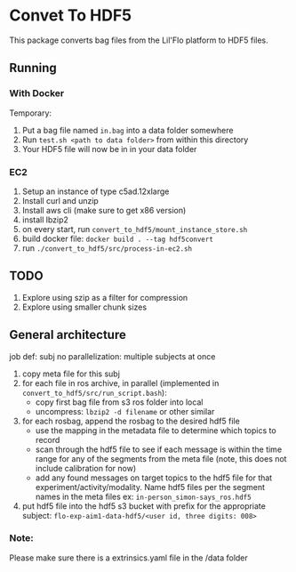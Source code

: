 # Convet To HDF5

This package converts bag files from the Lil'Flo platform to HDF5 files.

## Running

### With Docker

Temporary:

1.  Put a bag file named `in.bag` into a data folder somewhere
2.  Run `test.sh <path to data folder>` from within this directory
3.  Your HDF5 file will now be in in your data folder

### EC2

1.  Setup an instance of type c5ad.12xlarge
2.  Install curl and unzip
3.  Install aws cli (make sure to get x86 version)
4.  install lbzip2
5.  on every start, run `convert_to_hdf5/mount_instance_store.sh`
6.  build docker file: `docker build . --tag hdf5convert`
7.  run `./convert_to_hdf5/src/process-in-ec2.sh`

## TODO
1. Explore using szip as a filter for compression
2. Explore using smaller chunk sizes

## General architecture

job def: subj no
parallelization: multiple subjects at once

1.  copy meta file for this subj
2.  for each file in ros archive, in parallel (implemented in `convert_to_hdf5/src/run_script.bash`):
    *   copy first bag file from s3 ros folder into local
    *   uncompress: `lbzip2 -d filename` or other similar
3.  for each rosbag, append the rosbag to the desired hdf5 file
    *   use the mapping in the metadata file to determine which topics to record
    *   scan through the hdf5 file to see if each message is within the time range for any of the segments from the meta file (note, this does not include calibration for now)
    *   add any found messages on target topics to the hdf5 file for that experiment/activity/modality. Name hdf5 files per the segment names in the meta files ex: `in-person_simon-says_ros.hdf5`
4.  put hdf5 file into the hdf5 s3 bucket with prefix for the appropriate subject: `flo-exp-aim1-data-hdf5/<user id, three digits: 008>`


### Note: 

Please make sure there is a extrinsics.yaml file in the /data folder 
